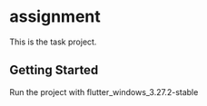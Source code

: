 # assignment

This is the task project.

## Getting Started

Run the project with flutter_windows_3.27.2-stable

